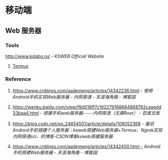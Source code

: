 # 移动端

## Web 服务器

### Tools

http://www.kslabs.ru/ - *KSWEB Official Website*

1. [Termux](/os/mobile/termux.md)

### Reference

1. https://www.cnblogs.com/aademeng/articles/14342238.html - *使用Android手机实现Web服务器 - 内网穿透 - 天涯海角路 - 博客园*

2. https://wenku.baidu.com/view/f9d518ff7c192279168884868762caaedd33baa4.html - *搭建手机web服务器-----内网穿透（无需Root） - 百度文库*

3. https://blog.csdn.net/qq_24654501/article/details/108052368 - *废旧Android手机搭建个人服务器：ksweb搭建Web服务器+Termux、Ngrok实现内网穿透scl、的博客-CSDN博客ksweb搭建服务器*

4. https://www.cnblogs.com/aademeng/articles/14342400.html - *Android手机搭建Web服务器 - 天涯海角路 - 博客园*